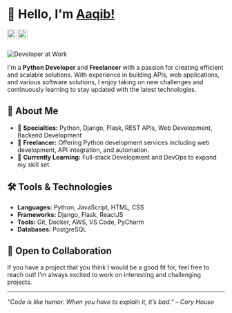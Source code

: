 # 👋 Hello, I'm [Aaqib!](https://maaqib.com/)

<a href="https://www.linkedin.com/in/maaqibsoomro/">
  <img align="left" alt="Aaqib's LinkdeIN" width="22px" src="https://cdn.jsdelivr.net/npm/simple-icons@v3/icons/linkedin.svg" />
</a>
<a href="mailto:soomroaaqib55@example.com">
  <img align="left" alt="Aaqib's Gmail" width="22px" src="https://cdn.jsdelivr.net/npm/simple-icons@v3/icons/gmail.svg" />
</a>

<br><br>

![Developer at Work](https://media.giphy.com/media/iIqmM5tTjmpOB9mpbn/giphy.gif)

I'm a **Python Developer** and **Freelancer** with a passion for creating efficient and scalable solutions. With experience in building APIs, web applications, and various software solutions, I enjoy taking on new challenges and continuously learning to stay updated with the latest technologies.

## 🚀 About Me

- 🌟 **Specialties:** Python, Django, Flask, REST APIs, Web Development, Backend Development
- 💼 **Freelancer:** Offering Python development services including web development, API integration, and automation.
- 🌱 **Currently Learning:** Full-stack Development and DevOps to expand my skill set.

## 🛠️ Tools & Technologies

- **Languages:** Python, JavaScript, HTML, CSS
- **Frameworks:** Django, Flask, ReactJS
- **Tools:** Git, Docker, AWS, VS Code, PyCharm
- **Databases:** PostgreSQL

## 🤝 Open to Collaboration

If you have a project that you think I would be a good fit for, feel free to reach out! I'm always excited to work on interesting and challenging projects.

---

_“Code is like humor. When you have to explain it, it’s bad.” – Cory House_
